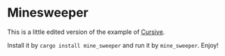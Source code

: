 # Minesweeper 

This is a little edited version of the example of [Cursive](https://github.com/gyscos/Cursive).

Install it by `cargo install mine_sweeper` and run it by `mine_sweeper`. Enjoy!